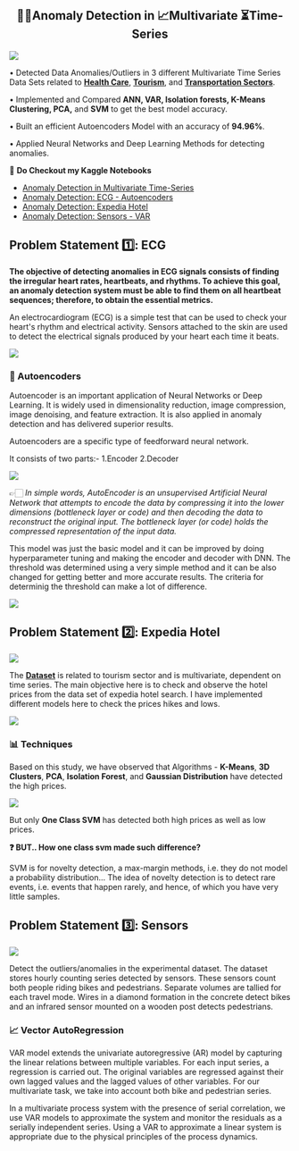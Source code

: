 <h2 align="center"> 🕵🏻Anomaly Detection in 📈Multivariate ⏳Time-Series </h2>



![](https://www.datarobot.com/wp-content/uploads/2020/06/Introducing-Automated-Time-Series-Anomaly-Detection_blog_Image_v.1.0.png)


•	Detected Data Anomalies/Outliers in 3 different Multivariate Time Series Data Sets related to [**Health Care**](https://www.kaggle.com/code/vijeetnigam26/anomaly-detection-ecg-autoencoders), [**Tourism**](https://www.kaggle.com/code/vijeetnigam26/anomaly-detection-expedia-hotel), and [**Transportation Sectors**](https://www.kaggle.com/code/vijeetnigam26/anomaly-detection-sensors-var).

•	Implemented and Compared **ANN, VAR, Isolation forests, K-Means Clustering, PCA,** and **SVM** to get the best model accuracy.

•	Built an efficient Autoencoders Model with an accuracy of **94.96%**.

•	Applied Neural Networks and Deep Learning Methods for detecting anomalies.


📒 **Do Checkout my Kaggle Notebooks**

- [Anomaly Detection in Multivariate Time-Series](https://www.kaggle.com/code/vijeetnigam26/anomaly-detection-in-multivariate-time-series)
- [Anomaly Detection: ECG - Autoencoders](https://www.kaggle.com/code/vijeetnigam26/anomaly-detection-ecg-autoencoders)
- [Anomaly Detection: Expedia Hotel](https://www.kaggle.com/code/vijeetnigam26/anomaly-detection-expedia-hotel)
- [Anomaly Detection: Sensors - VAR](https://www.kaggle.com/code/vijeetnigam26/anomaly-detection-sensors-var)

<h2> Problem Statement 1️⃣: ECG</h2>

**The objective of detecting anomalies in ECG signals consists of finding the irregular heart rates, heartbeats, and rhythms. To achieve this goal, an anomaly detection system must be able to find them on all heartbeat sequences; therefore, to obtain the essential metrics.**

An electrocardiogram (ECG) is a simple test that can be used to check your heart's rhythm and electrical activity. Sensors attached to the skin are used to detect the electrical signals produced by your heart each time it beats.


  ![](https://github.com/vijeetnigam26/Anomaly-Detection-in-Multivariate-Time-Series/blob/master/img/ecg.webp)


<h3> 🥅 Autoencoders</h3>

Autoencoder is an important application of Neural Networks or Deep Learning. It is widely used in dimensionality reduction, image compression, image denoising, and feature extraction. It is also applied in anomaly detection and has delivered superior results.

Autoencoders are a specific type of feedforward neural network.

It consists of two parts:-
1.Encoder
2.Decoder



  ![](https://github.com/vijeetnigam26/Anomaly-Detection-in-Multivariate-Time-Series/blob/master/img/autoencoders1.png?raw=true)


👉🏻 *In simple words, AutoEncoder is an unsupervised Artificial Neural Network that attempts to encode the data by compressing it into the lower dimensions (bottleneck layer or code) and then decoding the data to reconstruct the original input. The bottleneck layer (or code) holds the compressed representation of the input data.*

This model was just the basic model and it can be improved by doing hyperparameter tuning and making the encoder and decoder with DNN. The threshold was determined using a very simple method and it can be also changed for getting better and more accurate results. The criteria for determinig the threshold can make a lot of difference.


  ![](https://github.com/vijeetnigam26/Anomaly-Detection-in-Multivariate-Time-Series/blob/master/img/accuracy.png?raw=true)


<h3></h3>

<h2> Problem Statement 2️⃣: Expedia Hotel</h2>



  ![](https://github.com/vijeetnigam26/Anomaly-Detection-in-Multivariate-Time-Series/blob/master/img/expedia.png)
 

The [**Dataset**](https://www.kaggle.com/datasets/vijeetnigam26/expedia-hotel/versions/1) is related to tourism sector and is multivariate, dependent on time series. The main objective here is to check and observe the hotel prices from the data set of expedia hotel search. I have implemented different models here to check the prices hikes and lows. 



  ![](https://github.com/vijeetnigam26/Anomaly-Detection-in-Multivariate-Time-Series/blob/master/img/expedia_search.webp)


<h3> 📊 Techniques </h3>

Based on this study, we have observed that Algorithms - **K-Means**, **3D Clusters**, **PCA**, **Isolation Forest**, and **Gaussian Distribution** have detected the high prices.


  ![](https://github.com/vijeetnigam26/Anomaly-Detection-in-Multivariate-Time-Series/blob/master/img/svm.png)
<br>

But only **One Class SVM** has detected both high prices as well as low prices.

**❓ BUT.. How one class svm made such difference?**

SVM is for novelty detection, a max-margin methods, i.e. they do not model a probability distribution... The idea of novelty detection is to detect rare events, i.e. events that happen rarely, and hence, of which you have very little samples.

<h2> Problem Statement 3️⃣: Sensors</h2>



  ![](https://github.com/vijeetnigam26/Anomaly-Detection-in-Multivariate-Time-Series/blob/master/img/sensors1.webp)


Detect the outliers/anomalies in the experimental dataset. The dataset stores hourly counting series detected by sensors. These sensors count both people riding bikes and pedestrians. Separate volumes are tallied for each travel mode. Wires in a diamond formation in the concrete detect bikes and an infrared sensor mounted on a wooden post detects pedestrians.

<h3> 📈 Vector AutoRegression</h3>

VAR model extends the univariate autoregressive (AR) model by capturing the linear relations between multiple variables. For each input series, a regression is carried out. The original variables are regressed against their own lagged values and the lagged values of other variables. For our multivariate task, we take into account both bike and pedestrian series.

In a multivariate process system with the presence of serial correlation, we use VAR models to approximate the system and monitor the residuals as a serially independent series. Using a VAR to approximate a linear system is appropriate due to the physical principles of the process dynamics.

